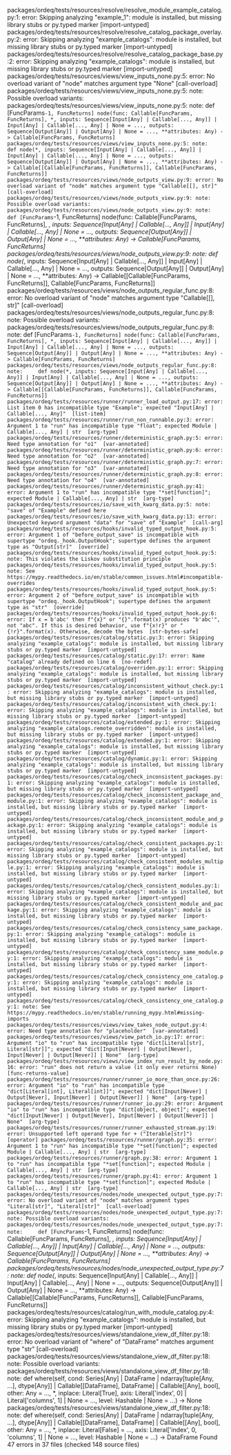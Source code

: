 packages/ordeq/tests/resources/resolve/resolve_module_example_catalog.py:1: error: Skipping analyzing "example_1": module is installed, but missing library stubs or py.typed marker  [import-untyped]
packages/ordeq/tests/resources/resolve/resolve_catalog_package_overlay.py:2: error: Skipping analyzing "example_catalogs": module is installed, but missing library stubs or py.typed marker  [import-untyped]
packages/ordeq/tests/resources/resolve/resolve_catalog_package_base.py:2: error: Skipping analyzing "example_catalogs": module is installed, but missing library stubs or py.typed marker  [import-untyped]
packages/ordeq/tests/resources/views/view_inputs_none.py:5: error: No overload variant of "node" matches argument type "None"  [call-overload]
packages/ordeq/tests/resources/views/view_inputs_none.py:5: note: Possible overload variants:
packages/ordeq/tests/resources/views/view_inputs_none.py:5: note:     def [FuncParams`-1, FuncReturns] node(func: Callable[FuncParams, FuncReturns], *, inputs: Sequence[Input[Any] | Callable[..., Any]] | Input[Any] | Callable[..., Any] | None = ..., outputs: Sequence[Output[Any]] | Output[Any] | None = ..., **attributes: Any) -> Callable[FuncParams, FuncReturns]
packages/ordeq/tests/resources/views/view_inputs_none.py:5: note:     def node(*, inputs: Sequence[Input[Any] | Callable[..., Any]] | Input[Any] | Callable[..., Any] | None = ..., outputs: Sequence[Output[Any]] | Output[Any] | None = ..., **attributes: Any) -> Callable[[Callable[FuncParams, FuncReturns]], Callable[FuncParams, FuncReturns]]
packages/ordeq/tests/resources/views/node_outputs_view.py:9: error: No overload variant of "node" matches argument type "Callable[[], str]"  [call-overload]
packages/ordeq/tests/resources/views/node_outputs_view.py:9: note: Possible overload variants:
packages/ordeq/tests/resources/views/node_outputs_view.py:9: note:     def [FuncParams`-1, FuncReturns] node(func: Callable[FuncParams, FuncReturns], *, inputs: Sequence[Input[Any] | Callable[..., Any]] | Input[Any] | Callable[..., Any] | None = ..., outputs: Sequence[Output[Any]] | Output[Any] | None = ..., **attributes: Any) -> Callable[FuncParams, FuncReturns]
packages/ordeq/tests/resources/views/node_outputs_view.py:9: note:     def node(*, inputs: Sequence[Input[Any] | Callable[..., Any]] | Input[Any] | Callable[..., Any] | None = ..., outputs: Sequence[Output[Any]] | Output[Any] | None = ..., **attributes: Any) -> Callable[[Callable[FuncParams, FuncReturns]], Callable[FuncParams, FuncReturns]]
packages/ordeq/tests/resources/views/node_outputs_regular_func.py:8: error: No overload variant of "node" matches argument type "Callable[[], str]"  [call-overload]
packages/ordeq/tests/resources/views/node_outputs_regular_func.py:8: note: Possible overload variants:
packages/ordeq/tests/resources/views/node_outputs_regular_func.py:8: note:     def [FuncParams`-1, FuncReturns] node(func: Callable[FuncParams, FuncReturns], *, inputs: Sequence[Input[Any] | Callable[..., Any]] | Input[Any] | Callable[..., Any] | None = ..., outputs: Sequence[Output[Any]] | Output[Any] | None = ..., **attributes: Any) -> Callable[FuncParams, FuncReturns]
packages/ordeq/tests/resources/views/node_outputs_regular_func.py:8: note:     def node(*, inputs: Sequence[Input[Any] | Callable[..., Any]] | Input[Any] | Callable[..., Any] | None = ..., outputs: Sequence[Output[Any]] | Output[Any] | None = ..., **attributes: Any) -> Callable[[Callable[FuncParams, FuncReturns]], Callable[FuncParams, FuncReturns]]
packages/ordeq/tests/resources/runner/runner_load_output.py:17: error: List item 0 has incompatible type "Example"; expected "Input[Any] | Callable[..., Any]"  [list-item]
packages/ordeq/tests/resources/runner/run_non_runnable.py:3: error: Argument 1 to "run" has incompatible type "float"; expected Module | Callable[..., Any] | str  [arg-type]
packages/ordeq/tests/resources/runner/deterministic_graph.py:5: error: Need type annotation for "o1"  [var-annotated]
packages/ordeq/tests/resources/runner/deterministic_graph.py:6: error: Need type annotation for "o2"  [var-annotated]
packages/ordeq/tests/resources/runner/deterministic_graph.py:7: error: Need type annotation for "o3"  [var-annotated]
packages/ordeq/tests/resources/runner/deterministic_graph.py:8: error: Need type annotation for "o4"  [var-annotated]
packages/ordeq/tests/resources/runner/deterministic_graph.py:41: error: Argument 1 to "run" has incompatible type "*set[function]"; expected Module | Callable[..., Any] | str  [arg-type]
packages/ordeq/tests/resources/io/save_with_kwarg_data.py:5: note: "save" of "Example" defined here
packages/ordeq/tests/resources/io/save_with_kwarg_data.py:13: error: Unexpected keyword argument "data" for "save" of "Example"  [call-arg]
packages/ordeq/tests/resources/hooks/invalid_typed_output_hook.py:5: error: Argument 1 of "before_output_save" is incompatible with supertype "ordeq._hook.OutputHook"; supertype defines the argument type as "Output[str]"  [override]
packages/ordeq/tests/resources/hooks/invalid_typed_output_hook.py:5: note: This violates the Liskov substitution principle
packages/ordeq/tests/resources/hooks/invalid_typed_output_hook.py:5: note: See https://mypy.readthedocs.io/en/stable/common_issues.html#incompatible-overrides
packages/ordeq/tests/resources/hooks/invalid_typed_output_hook.py:5: error: Argument 2 of "before_output_save" is incompatible with supertype "ordeq._hook.OutputHook"; supertype defines the argument type as "str"  [override]
packages/ordeq/tests/resources/hooks/invalid_typed_output_hook.py:6: error: If x = b'abc' then f"{x}" or "{}".format(x) produces "b'abc'", not "abc". If this is desired behavior, use f"{x!r}" or "{!r}".format(x). Otherwise, decode the bytes  [str-bytes-safe]
packages/ordeq/tests/resources/catalog/static.py:3: error: Skipping analyzing "example_catalogs": module is installed, but missing library stubs or py.typed marker  [import-untyped]
packages/ordeq/tests/resources/catalog/static.py:17: error: Name "catalog" already defined on line 6  [no-redef]
packages/ordeq/tests/resources/catalog/overriden.py:1: error: Skipping analyzing "example_catalogs": module is installed, but missing library stubs or py.typed marker  [import-untyped]
packages/ordeq/tests/resources/catalog/inconsistent_without_check.py:1: error: Skipping analyzing "example_catalogs": module is installed, but missing library stubs or py.typed marker  [import-untyped]
packages/ordeq/tests/resources/catalog/inconsistent_with_check.py:1: error: Skipping analyzing "example_catalogs": module is installed, but missing library stubs or py.typed marker  [import-untyped]
packages/ordeq/tests/resources/catalog/extended.py:1: error: Skipping analyzing "example_catalogs.remote_overridden": module is installed, but missing library stubs or py.typed marker  [import-untyped]
packages/ordeq/tests/resources/catalog/extended.py:1: error: Skipping analyzing "example_catalogs": module is installed, but missing library stubs or py.typed marker  [import-untyped]
packages/ordeq/tests/resources/catalog/dynamic.py:1: error: Skipping analyzing "example_catalogs": module is installed, but missing library stubs or py.typed marker  [import-untyped]
packages/ordeq/tests/resources/catalog/check_inconsistent_packages.py:1: error: Skipping analyzing "example_catalogs": module is installed, but missing library stubs or py.typed marker  [import-untyped]
packages/ordeq/tests/resources/catalog/check_inconsistent_package_and_module.py:1: error: Skipping analyzing "example_catalogs": module is installed, but missing library stubs or py.typed marker  [import-untyped]
packages/ordeq/tests/resources/catalog/check_inconsistent_module_and_package.py:1: error: Skipping analyzing "example_catalogs": module is installed, but missing library stubs or py.typed marker  [import-untyped]
packages/ordeq/tests/resources/catalog/check_consistent_packages.py:1: error: Skipping analyzing "example_catalogs": module is installed, but missing library stubs or py.typed marker  [import-untyped]
packages/ordeq/tests/resources/catalog/check_consistent_modules_multiple.py:1: error: Skipping analyzing "example_catalogs": module is installed, but missing library stubs or py.typed marker  [import-untyped]
packages/ordeq/tests/resources/catalog/check_consistent_modules.py:1: error: Skipping analyzing "example_catalogs": module is installed, but missing library stubs or py.typed marker  [import-untyped]
packages/ordeq/tests/resources/catalog/check_consistent_module_and_package.py:1: error: Skipping analyzing "example_catalogs": module is installed, but missing library stubs or py.typed marker  [import-untyped]
packages/ordeq/tests/resources/catalog/check_consistency_same_package.py:1: error: Skipping analyzing "example_catalogs": module is installed, but missing library stubs or py.typed marker  [import-untyped]
packages/ordeq/tests/resources/catalog/check_consistency_same_module.py:1: error: Skipping analyzing "example_catalogs": module is installed, but missing library stubs or py.typed marker  [import-untyped]
packages/ordeq/tests/resources/catalog/check_consistency_one_catalog.py:1: error: Skipping analyzing "example_catalogs": module is installed, but missing library stubs or py.typed marker  [import-untyped]
packages/ordeq/tests/resources/catalog/check_consistency_one_catalog.py:1: note: See https://mypy.readthedocs.io/en/stable/running_mypy.html#missing-imports
packages/ordeq/tests/resources/views/view_takes_node_output.py:4: error: Need type annotation for "placeholder"  [var-annotated]
packages/ordeq/tests/resources/views/view_patch_io.py:17: error: Argument "io" to "run" has incompatible type "dict[Literal[str], Literal[str]]"; expected "dict[Input[Never] | Output[Never], Input[Never] | Output[Never]] | None"  [arg-type]
packages/ordeq/tests/resources/views/view_index_run_result_by_node.py:16: error: "run" does not return a value (it only ever returns None)  [func-returns-value]
packages/ordeq/tests/resources/runner/runner_io_more_than_once.py:26: error: Argument "io" to "run" has incompatible type "dict[Literal[int], Literal[int]]"; expected "dict[Input[Never] | Output[Never], Input[Never] | Output[Never]] | None"  [arg-type]
packages/ordeq/tests/resources/runner/runner_io.py:29: error: Argument "io" to "run" has incompatible type "dict[object, object]"; expected "dict[Input[Never] | Output[Never], Input[Never] | Output[Never]] | None"  [arg-type]
packages/ordeq/tests/resources/runner/runner_exhausted_stream.py:19: error: Unsupported left operand type for + ("Iterable[str]")  [operator]
packages/ordeq/tests/resources/runner/graph.py:35: error: Argument 1 to "run" has incompatible type "*set[function]"; expected Module | Callable[..., Any] | str  [arg-type]
packages/ordeq/tests/resources/runner/graph.py:38: error: Argument 1 to "run" has incompatible type "*set[function]"; expected Module | Callable[..., Any] | str  [arg-type]
packages/ordeq/tests/resources/runner/graph.py:41: error: Argument 1 to "run" has incompatible type "*set[function]"; expected Module | Callable[..., Any] | str  [arg-type]
packages/ordeq/tests/resources/nodes/node_unexpected_output_type.py:7: error: No overload variant of "node" matches argument types "Literal[str]", "Literal[str]"  [call-overload]
packages/ordeq/tests/resources/nodes/node_unexpected_output_type.py:7: note: Possible overload variants:
packages/ordeq/tests/resources/nodes/node_unexpected_output_type.py:7: note:     def [FuncParams`-1, FuncReturns] node(func: Callable[FuncParams, FuncReturns], *, inputs: Sequence[Input[Any] | Callable[..., Any]] | Input[Any] | Callable[..., Any] | None = ..., outputs: Sequence[Output[Any]] | Output[Any] | None = ..., **attributes: Any) -> Callable[FuncParams, FuncReturns]
packages/ordeq/tests/resources/nodes/node_unexpected_output_type.py:7: note:     def node(*, inputs: Sequence[Input[Any] | Callable[..., Any]] | Input[Any] | Callable[..., Any] | None = ..., outputs: Sequence[Output[Any]] | Output[Any] | None = ..., **attributes: Any) -> Callable[[Callable[FuncParams, FuncReturns]], Callable[FuncParams, FuncReturns]]
packages/ordeq/tests/resources/catalog/run_with_module_catalog.py:4: error: Skipping analyzing "example_catalogs": module is installed, but missing library stubs or py.typed marker  [import-untyped]
packages/ordeq/tests/resources/views/standalone_view_df_filter.py:18: error: No overload variant of "where" of "DataFrame" matches argument type "str"  [call-overload]
packages/ordeq/tests/resources/views/standalone_view_df_filter.py:18: note: Possible overload variants:
packages/ordeq/tests/resources/views/standalone_view_df_filter.py:18: note:     def where(self, cond: Series[Any] | DataFrame | ndarray[tuple[Any, ...], dtype[Any]] | Callable[[DataFrame], DataFrame] | Callable[[Any], bool], other: Any = ..., *, inplace: Literal[True], axis: Literal['index', 0] | Literal['columns', 1] | None = ..., level: Hashable | None = ...) -> None
packages/ordeq/tests/resources/views/standalone_view_df_filter.py:18: note:     def where(self, cond: Series[Any] | DataFrame | ndarray[tuple[Any, ...], dtype[Any]] | Callable[[DataFrame], DataFrame] | Callable[[Any], bool], other: Any = ..., *, inplace: Literal[False] = ..., axis: Literal['index', 0, 'columns', 1] | None = ..., level: Hashable | None = ...) -> DataFrame
Found 47 errors in 37 files (checked 148 source files)
